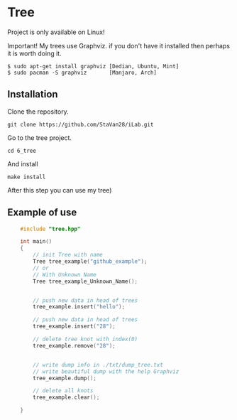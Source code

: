
# Tree

Project is only available on Linux!

Important! My trees use Graphviz. if you don't have it installed then perhaps it is worth doing it.

    $ sudo apt-get install graphviz [Dedian, Ubuntu, Mint]
    $ sudo pacman -S graphviz       [Manjaro, Arch]

## Installation

Clone the repository. 

    git clone https://github.com/StaVan28/iLab.git

Go to the tree project.

    cd 6_tree

And install

    make install

After this step you can use my tree)

## Example of use 

```C++
    #include "tree.hpp"

    int main()
    {   
        // init Tree with name 
        Tree tree_example("github_example");
        // or
        // With Unknown Name
        Tree tree_example_Unknown_Name();


        // push new data in head of trees
        tree_example.insert("hello");

        // push new data in head of trees
        tree_example.insert("28");

        // delete tree knot with index(0)
        tree_example.remove("28");


        // write dump info in ./txt/dump_tree.txt
        // write beautiful dump with the help Graphviz 
        tree_example.dump();

        // delete all knots
        tree_example.clear();

    }
```
